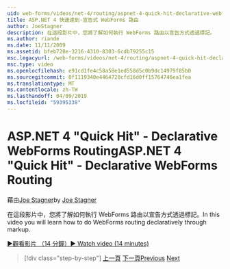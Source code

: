 ```yaml
---
uid: web-forms/videos/net-4/routing/aspnet-4-quick-hit-declarative-webforms-routing
title: ASP.NET 4 快速達到-宣告式 WebForms 路由
author: JoeStagner
description: 在這段影片中，您將了解如何執行 WebForms 路由以宣告方式透過標記。
ms.author: riande
ms.date: 11/11/2009
ms.assetid: bfeb728e-3216-4310-8303-6cdb79255c15
msc.legacyurl: /web-forms/videos/net-4/routing/aspnet-4-quick-hit-declarative-webforms-routing
msc.type: video
ms.openlocfilehash: e91cd1fe4c58a58e1ed558d5c0b9dc14979f85b0
ms.sourcegitcommit: 0f1119340e4464720cfd16d0ff15764746ea1fea
ms.translationtype: MT
ms.contentlocale: zh-TW
ms.lasthandoff: 04/09/2019
ms.locfileid: "59395338"
---
```

# <a name="aspnet-4-quick-hit---declarative-webforms-routing"></a><span data-ttu-id="958c7-103">ASP.NET 4 "Quick Hit" - Declarative WebForms Routing</span><span class="sxs-lookup"><span data-stu-id="958c7-103">ASP.NET 4 "Quick Hit" - Declarative WebForms Routing</span></span>

<span data-ttu-id="958c7-104">藉由[Joe Stagner](https://github.com/JoeStagner)</span><span class="sxs-lookup"><span data-stu-id="958c7-104">by [Joe Stagner](https://github.com/JoeStagner)</span></span>

<span data-ttu-id="958c7-105">在這段影片中，您將了解如何執行 WebForms 路由以宣告方式透過標記。</span><span class="sxs-lookup"><span data-stu-id="958c7-105">In this video you will learn how to do WebForms routing declaratively through markup.</span></span> 

[<span data-ttu-id="958c7-106">&#9654;觀看影片 （14 分鐘）</span><span class="sxs-lookup"><span data-stu-id="958c7-106">&#9654; Watch video (14 minutes)</span></span>](https://channel9.msdn.com/Blogs/ASP-NET-Site-Videos/aspnet-4-quick-hit-declarative-webforms-routing)

> [!div class="step-by-step"]
> <span data-ttu-id="958c7-107">[上一頁](aspnet-4-quick-hit-imperative-webforms-routing.md)
> [下一頁](aspnet-4-quick-hit-outbound-webforms-routing.md)</span><span class="sxs-lookup"><span data-stu-id="958c7-107">[Previous](aspnet-4-quick-hit-imperative-webforms-routing.md)
[Next](aspnet-4-quick-hit-outbound-webforms-routing.md)</span></span>

